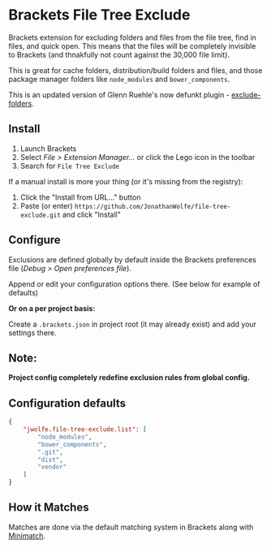 Brackets File Tree Exclude
===============

Brackets extension for excluding folders and files from the file tree, find in files, and quick open. This means that the files will be completely invisible to Brackets (and thnakfully not count against the 30,000 file limit). 

This is great for cache folders, distribution/build folders and files, and those package manager folders like `node_modules` and `bower_components`.

This is an updated version of Glenn Ruehle's now defunkt plugin - [exclude-folders](https://github.com/gruehle/exclude-folders).

Install
---------------

1. Launch Brackets
2. Select _File > Extension Manager..._ or click the Lego icon in the toolbar
3. Search for `File Tree Exclude`

If a manual install is more your thing (or it's missing from the registry):

1. Click the "Install from URL..." button
2. Paste (or enter) `https://github.com/JonathanWolfe/file-tree-exclude.git` and click "Install"

Configure
---------------

Exclusions are defined globally by default inside the Brackets preferences file (_Debug > Open preferences file_).

Append or edit your configuration options there. (See below for example of defaults)

**Or on a per project basis:**

Create a `.brackets.json` in project root (it may already exist) and add your settings there.

Note:
---------------

**Project config completely redefine exclusion rules from global config.**

Configuration defaults
---------------

```JSON
{
	"jwolfe.file-tree-exclude.list": [
		"node_modules",
        "bower_components",
        ".git",
        "dist",
        "vendor"
    ]
}
```

How it Matches
---------------
Matches are done via the default matching system in Brackets along with [Minimatch](https://github.com/isaacs/minimatch).
